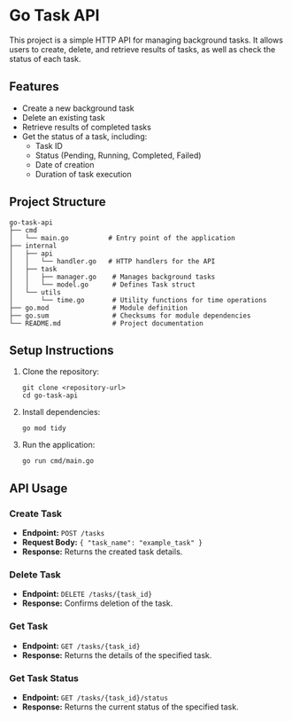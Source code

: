 # Go Task API

This project is a simple HTTP API for managing background tasks. It allows users to create, delete, and retrieve results of tasks, as well as check the status of each task.

## Features

- Create a new background task
- Delete an existing task
- Retrieve results of completed tasks
- Get the status of a task, including:
  - Task ID
  - Status (Pending, Running, Completed, Failed)
  - Date of creation
  - Duration of task execution

## Project Structure

```
go-task-api
├── cmd
│   └── main.go          # Entry point of the application
├── internal
│   ├── api
│   │   └── handler.go   # HTTP handlers for the API
│   ├── task
│   │   ├── manager.go    # Manages background tasks
│   │   └── model.go      # Defines Task struct
│   └── utils
│       └── time.go       # Utility functions for time operations
├── go.mod                # Module definition
├── go.sum                # Checksums for module dependencies
└── README.md             # Project documentation
```

## Setup Instructions

1. Clone the repository:
   ```
   git clone <repository-url>
   cd go-task-api
   ```

2. Install dependencies:
   ```
   go mod tidy
   ```

3. Run the application:
   ```
   go run cmd/main.go
   ```

## API Usage

### Create Task

- **Endpoint:** `POST /tasks`
- **Request Body:** `{ "task_name": "example_task" }`
- **Response:** Returns the created task details.

### Delete Task

- **Endpoint:** `DELETE /tasks/{task_id}`
- **Response:** Confirms deletion of the task.

### Get Task

- **Endpoint:** `GET /tasks/{task_id}`
- **Response:** Returns the details of the specified task.

### Get Task Status

- **Endpoint:** `GET /tasks/{task_id}/status`
- **Response:** Returns the current status of the specified task.
